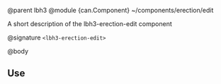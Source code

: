 @parent lbh3
@module {can.Component} ~/components/erection/edit <lbh3-erection-edit>

A short description of the lbh3-erection-edit component

@signature `<lbh3-erection-edit>`

@body

## Use

